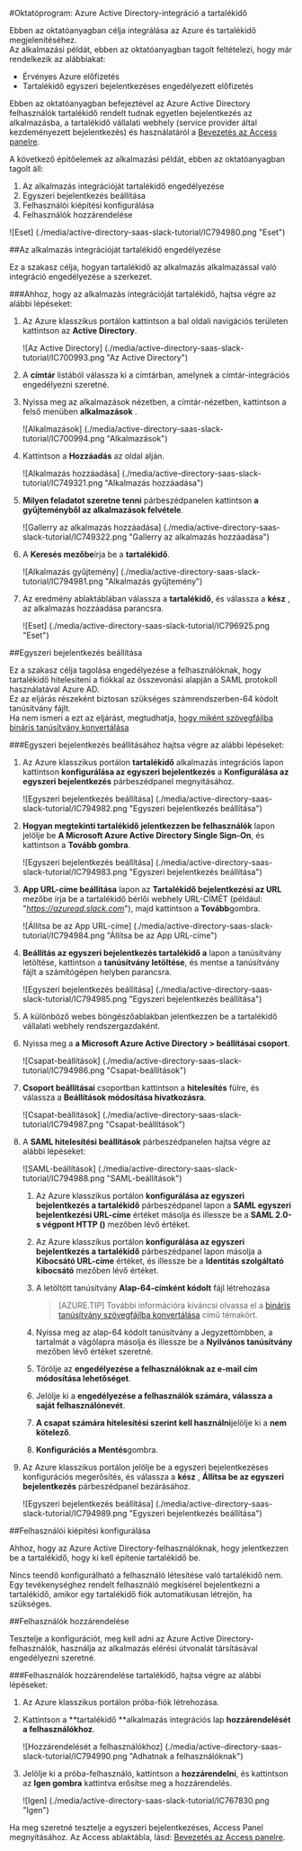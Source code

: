 <properties 
    pageTitle="Oktatóprogram: Azure Active Directory-integráció a tartalékidő |} Microsoft Azure" 
    description="Megtudhatja, hogyan használhatja a tartalékidő az Azure Active Directory ahhoz, hogy az egyszeri bejelentkezés, automatikus kiépítési és az egyéb!" 
    services="active-directory" 
    authors="jeevansd"  
    documentationCenter="na" 
    manager="femila"/>
<tags 
    ms.service="active-directory" 
    ms.devlang="na" 
    ms.topic="article" 
    ms.tgt_pltfrm="na" 
    ms.workload="identity" 
    ms.date="09/19/2016" 
    ms.author="jeedes" />

#<a name="tutorial-azure-active-directory-integration-with-slack"></a>Oktatóprogram: Azure Active Directory-integráció a tartalékidő
  
Ebben az oktatóanyagban célja integrálása az Azure és tartalékidő megjelenítéséhez.  
Az alkalmazási példát, ebben az oktatóanyagban tagolt feltételezi, hogy már rendelkezik az alábbiakat:

-   Érvényes Azure előfizetés
-   Tartalékidő egyszeri bejelentkezéses engedélyezett előfizetés
  
Ebben az oktatóanyagban befejeztével az Azure Active Directory felhasználók tartalékidő rendelt tudnak egyetlen bejelentkezés az alkalmazásba, a tartalékidő vállalati webhely (service provider által kezdeményezett bejelentkezés) és használatáról a [Bevezetés az Access panelre](active-directory-saas-access-panel-introduction.md).
  
A következő építőelemek az alkalmazási példát, ebben az oktatóanyagban tagolt áll:

1.  Az alkalmazás integrációját tartalékidő engedélyezése
2.  Egyszeri bejelentkezés beállítása
3.  Felhasználói kiépítési konfigurálása
4.  Felhasználók hozzárendelése

![Eset] (./media/active-directory-saas-slack-tutorial/IC794980.png "Eset")

##<a name="enabling-the-application-integration-for-slack"></a>Az alkalmazás integrációját tartalékidő engedélyezése
  
Ez a szakasz célja, hogyan tartalékidő az alkalmazás alkalmazással való integráció engedélyezése a szerkezet.

###<a name="to-enable-the-application-integration-for-slack-perform-the-following-steps"></a>Ahhoz, hogy az alkalmazás integrációját tartalékidő, hajtsa végre az alábbi lépéseket:

1.  Az Azure klasszikus portálon kattintson a bal oldali navigációs területen kattintson az **Active Directory**.

    ![Az Active Directory] (./media/active-directory-saas-slack-tutorial/IC700993.png "Az Active Directory")

2.  A **címtár** listából válassza ki a címtárban, amelynek a címtár-integrációs engedélyezni szeretné.

3.  Nyissa meg az alkalmazások nézetben, a címtár-nézetben, kattintson a felső menüben **alkalmazások** .

    ![Alkalmazások] (./media/active-directory-saas-slack-tutorial/IC700994.png "Alkalmazások")

4.  Kattintson a **Hozzáadás** az oldal alján.

    ![Alkalmazás hozzáadása] (./media/active-directory-saas-slack-tutorial/IC749321.png "Alkalmazás hozzáadása")

5.  **Milyen feladatot szeretne tenni** párbeszédpanelen kattintson **a gyűjteményből az alkalmazások felvétele**.

    ![Gallerry az alkalmazás hozzáadása] (./media/active-directory-saas-slack-tutorial/IC749322.png "Gallerry az alkalmazás hozzáadása")

6.  A **Keresés mezőbe**írja be a **tartalékidő**.

    ![Alkalmazás gyűjtemény] (./media/active-directory-saas-slack-tutorial/IC794981.png "Alkalmazás gyűjtemény")

7.  Az eredmény ablaktáblában válassza a **tartalékidő**, és válassza a **kész** , az alkalmazás hozzáadása parancsra.

    ![Eset] (./media/active-directory-saas-slack-tutorial/IC796925.png "Eset")

##<a name="configuring-single-sign-on"></a>Egyszeri bejelentkezés beállítása
  
Ez a szakasz célja tagolása engedélyezése a felhasználóknak, hogy tartalékidő hitelesíteni a fiókkal az összevonási alapján a SAML protokoll használatával Azure AD.  
Ez az eljárás részeként biztosan szükséges számrendszerben-64 kódolt tanúsítvány fájlt.  
Ha nem ismeri a ezt az eljárást, megtudhatja, [hogy miként szövegfájlba bináris tanúsítvány konvertálása](http://youtu.be/PlgrzUZ-Y1o)

###<a name="to-configure-single-sign-on-perform-the-following-steps"></a>Egyszeri bejelentkezés beállításához hajtsa végre az alábbi lépéseket:

1.  Az Azure klasszikus portálon **tartalékidő** alkalmazás integrációs lapon kattintson **konfigurálása az egyszeri bejelentkezés** a **Konfigurálása az egyszeri bejelentkezés** párbeszédpanel megnyitásához.

    ![Egyszeri bejelentkezés beállítása] (./media/active-directory-saas-slack-tutorial/IC794982.png "Egyszeri bejelentkezés beállítása")

2.  **Hogyan megtekinti tartalékidő jelentkezzen be felhasználók** lapon jelölje be **A Microsoft Azure Active Directory Single Sign-On**, és kattintson a **Tovább gombra**.

    ![Egyszeri bejelentkezés beállítása] (./media/active-directory-saas-slack-tutorial/IC794983.png "Egyszeri bejelentkezés beállítása")

3.  **App URL-címe beállítása** lapon az **Tartalékidő bejelentkezési az URL** mezőbe írja be a tartalékidő bérlői webhely URL-CÍMÉT (például: "*https://azuread.slack.com*"), majd kattintson a **Tovább**gombra.

    ![Állítsa be az App URL-címe] (./media/active-directory-saas-slack-tutorial/IC794984.png "Állítsa be az App URL-címe")

4.  **Beállítás az egyszeri bejelentkezés tartalékidő a** lapon a tanúsítvány letöltése, kattintson a **tanúsítvány letöltése**, és mentse a tanúsítvány fájlt a számítógépen helyben parancsra.

    ![Egyszeri bejelentkezés beállítása] (./media/active-directory-saas-slack-tutorial/IC794985.png "Egyszeri bejelentkezés beállítása")

5.  A különböző webes böngészőablakban jelentkezzen be a tartalékidő vállalati webhely rendszergazdaként.

6.  Nyissa meg a **a Microsoft Azure Active Directory \> beállításai csoport**.

    ![Csapat-beállítások] (./media/active-directory-saas-slack-tutorial/IC794986.png "Csapat-beállítások")

7.  **Csoport beállításai** csoportban kattintson a **hitelesítés** fülre, és válassza a **Beállítások módosítása hivatkozásra**.

    ![Csapat-beállítások] (./media/active-directory-saas-slack-tutorial/IC794987.png "Csapat-beállítások")

8.  A **SAML hitelesítési beállítások** párbeszédpanelen hajtsa végre az alábbi lépéseket:

    ![SAML-beállítások] (./media/active-directory-saas-slack-tutorial/IC794988.png "SAML-beállítások")

    1.  Az Azure klasszikus portálon **konfigurálása az egyszeri bejelentkezés a tartalékidő** párbeszédpanel lapon a **SAML egyszeri bejelentkezési URL-címe** értéket másolja és illessze be a **SAML 2.0-s végpont HTTP ()** mezőben lévő értéket.
    2.  Az Azure klasszikus portálon **konfigurálása az egyszeri bejelentkezés a tartalékidő** párbeszédpanel lapon másolja a **Kibocsátó URL-címe** értéket, és illessze be a **Identitás szolgáltató kibocsátó** mezőben lévő értéket.
    3.  A letöltött tanúsítvány **Alap-64-címként kódolt** fájl létrehozása
    
        >[AZURE.TIP] További információra kíváncsi olvassa el a [bináris tanúsítvány szövegfájlba konvertálása](http://youtu.be/PlgrzUZ-Y1o) című témakört.

    4.  Nyissa meg az alap-64 kódolt tanúsítvány a Jegyzettömbben, a tartalmát a vágólapra másolja és illessze be a **Nyilvános tanúsítvány** mezőben lévő értéket szeretné.
    5.  Törölje az **engedélyezése a felhasználóknak az e-mail cím módosítása lehetőséget**.
    6.  Jelölje ki a **engedélyezése a felhasználók számára, válassza a saját felhasználónevét**.
    7.  **A csapat számára hitelesítési szerint kell használni**jelölje ki a **nem kötelező**.
    8.  **Konfigurációs a Mentés**gombra.

9.  Az Azure klasszikus portálon jelölje be a egyszeri bejelentkezéses konfigurációs megerősítés, és válassza a **kész** , **Állítsa be az egyszeri bejelentkezés** párbeszédpanel bezárásához.

    ![Egyszeri bejelentkezés beállítása] (./media/active-directory-saas-slack-tutorial/IC794989.png "Egyszeri bejelentkezés beállítása")

##<a name="configuring-user-provisioning"></a>Felhasználói kiépítési konfigurálása
  
Ahhoz, hogy az Azure Active Directory-felhasználóknak, hogy jelentkezzen be a tartalékidő, hogy ki kell építenie tartalékidő be.
  
Nincs teendő konfigurálható a felhasználó létesítése való tartalékidő nem.  
Egy tevékenységhez rendelt felhasználó megkísérel bejelentkezni a tartalékidő, amikor egy tartalékidő fiók automatikusan létrejön, ha szükséges.

##<a name="assigning-users"></a>Felhasználók hozzárendelése
  
Tesztelje a konfigurációt, meg kell adni az Azure Active Directory-felhasználók, használja az alkalmazás elérési útvonalát társításával engedélyezni szeretné.

###<a name="to-assign-users-to-slack-perform-the-following-steps"></a>Felhasználók hozzárendelése tartalékidő, hajtsa végre az alábbi lépéseket:

1.  Az Azure klasszikus portálon próba-fiók létrehozása.

2.  Kattintson a **tartalékidő **alkalmazás integrációs lap **hozzárendelését a felhasználókhoz**.

    ![Hozzárendelését a felhasználókhoz] (./media/active-directory-saas-slack-tutorial/IC794990.png "Adhatnak a felhasználóknak")

3.  Jelölje ki a próba-felhasználó, kattintson a **hozzárendelni**, és kattintson az **Igen gombra** kattintva erősítse meg a hozzárendelés.

    ![Igen] (./media/active-directory-saas-slack-tutorial/IC767830.png "Igen")
  
Ha meg szeretné tesztelje a egyszeri bejelentkezéses, Access Panel megnyitásához. Az Access ablaktábla, lásd: [Bevezetés az Access panelre](active-directory-saas-access-panel-introduction.md).
